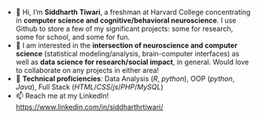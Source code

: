 - 👋 Hi, I’m **Siddharth Tiwari**, a freshman at Harvard College concentrating in **computer science and cognitive/behavioral neuroscience**. I use Github to store a few of my significant projects: some for research, some for school, and some for fun.
- 👀 I am interested in the **intersection of neuroscience and computer science** (statistical modeling/analysis, brain-computer interfaces) as well as **data science for research/social impact**, in general. Would love to collaborate on any projects in either area!
- 🌱 **Technical proficiencies**: Data Analysis (*R*, *python*), OOP (*python*, *Java*), Full Stack (*HTML*/*CSS*/*js*/*PHP*/*MySQL*)
- 📫 Reach me at my LinkedIn! https://www.linkedin.com/in/siddharthrtiwari/  

<!---
siddharth-r-tiwari/siddharth-r-tiwari is a ✨ special ✨ repository because its `README.md` (this file) appears on your GitHub profile.
You can click the Preview link to take a look at your changes.
--->
